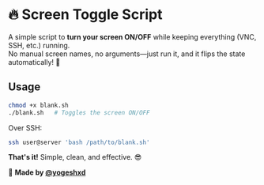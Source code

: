 # 🔥 Screen Toggle Script  

A simple script to **turn your screen ON/OFF** while keeping everything (VNC, SSH, etc.) running.  
No manual screen names, no arguments—just run it, and it flips the state automatically! 🚀  

## **Usage**  
```bash
chmod +x blank.sh
./blank.sh   # Toggles the screen ON/OFF
```
Over SSH:  
```bash
ssh user@server 'bash /path/to/blank.sh'
```

**That's it!** Simple, clean, and effective. 😎  

📌 **Made by [@yogeshxd](https://github.com/yogeshxd)**  
